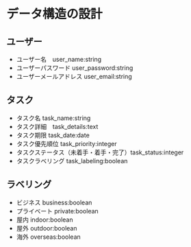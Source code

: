 # データ構造の設計　　
## ユーザー　　
- ユーザー名　user_name:string  
- ユーザーパスワード user_password:string  
- ユーザーメールアドレス user_email:string  
## タスク　　
- タスク名 task_name:string  
- タスク詳細　task_details:text  
- タスク期限 task_date:date  
- タスク優先順位 task_priority:integer  
- タスクステータス（未着手・着手・完了）task_status:integer  
- タスクラベリング task_labeling:boolean  
## ラベリング　　
- ビジネス business:boolean  
- プライベート private:boolean  
- 屋内 indoor:boolean
- 屋外 outdoor:boolean  
- 海外 overseas:boolean  
